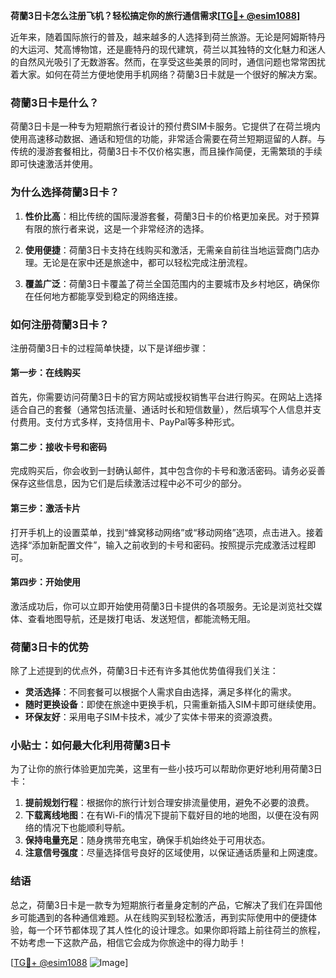 **荷蘭3日卡怎么注册飞机？轻松搞定你的旅行通信需求[[TG💪+ @esim1088](https://t.me/s/esim1088)]**

近年来，随着国际旅行的普及，越来越多的人选择到荷兰旅游。无论是阿姆斯特丹的大运河、梵高博物馆，还是鹿特丹的现代建筑，荷兰以其独特的文化魅力和迷人的自然风光吸引了无数游客。然而，在享受这些美景的同时，通信问题也常常困扰着大家。如何在荷兰方便地使用手机网络？荷蘭3日卡就是一个很好的解决方案。

### 荷蘭3日卡是什么？

荷蘭3日卡是一种专为短期旅行者设计的预付费SIM卡服务。它提供了在荷兰境内使用高速移动数据、通话和短信的功能，非常适合需要在荷兰短期逗留的人群。与传统的漫游套餐相比，荷蘭3日卡不仅价格实惠，而且操作简便，无需繁琐的手续即可快速激活并使用。

### 为什么选择荷蘭3日卡？

1. **性价比高**：相比传统的国际漫游套餐，荷蘭3日卡的价格更加亲民。对于预算有限的旅行者来说，这是一个非常经济的选择。
   
2. **使用便捷**：荷蘭3日卡支持在线购买和激活，无需亲自前往当地运营商门店办理。无论是在家中还是旅途中，都可以轻松完成注册流程。

3. **覆盖广泛**：荷蘭3日卡覆盖了荷兰全国范围内的主要城市及乡村地区，确保你在任何地方都能享受到稳定的网络连接。

### 如何注册荷蘭3日卡？

注册荷蘭3日卡的过程简单快捷，以下是详细步骤：

#### 第一步：在线购买

首先，你需要访问荷蘭3日卡的官方网站或授权销售平台进行购买。在网站上选择适合自己的套餐（通常包括流量、通话时长和短信数量），然后填写个人信息并支付费用。支付方式多样，支持信用卡、PayPal等多种形式。

#### 第二步：接收卡号和密码

完成购买后，你会收到一封确认邮件，其中包含你的卡号和激活密码。请务必妥善保存这些信息，因为它们是后续激活过程中必不可少的部分。

#### 第三步：激活卡片

打开手机上的设置菜单，找到“蜂窝移动网络”或“移动网络”选项，点击进入。接着选择“添加新配置文件”，输入之前收到的卡号和密码。按照提示完成激活过程即可。

#### 第四步：开始使用

激活成功后，你可以立即开始使用荷蘭3日卡提供的各项服务。无论是浏览社交媒体、查看地图导航，还是拨打电话、发送短信，都能流畅无阻。

### 荷蘭3日卡的优势

除了上述提到的优点外，荷蘭3日卡还有许多其他优势值得我们关注：

- **灵活选择**：不同套餐可以根据个人需求自由选择，满足多样化的需求。
- **随时更换设备**：即使在旅途中更换手机，只需重新插入SIM卡即可继续使用。
- **环保友好**：采用电子SIM卡技术，减少了实体卡带来的资源浪费。

### 小贴士：如何最大化利用荷蘭3日卡

为了让你的旅行体验更加完美，这里有一些小技巧可以帮助你更好地利用荷蘭3日卡：

1. **提前规划行程**：根据你的旅行计划合理安排流量使用，避免不必要的浪费。
2. **下载离线地图**：在有Wi-Fi的情况下提前下载好目的地的地图，以便在没有网络的情况下也能顺利导航。
3. **保持电量充足**：随身携带充电宝，确保手机始终处于可用状态。
4. **注意信号强度**：尽量选择信号良好的区域使用，以保证通话质量和上网速度。

### 结语

总之，荷蘭3日卡是一款专为短期旅行者量身定制的产品，它解决了我们在异国他乡可能遇到的各种通信难题。从在线购买到轻松激活，再到实际使用中的便捷体验，每一个环节都体现了其人性化的设计理念。如果你即将踏上前往荷兰的旅程，不妨考虑一下这款产品，相信它会成为你旅途中的得力助手！

[[TG💪+ @esim1088](https://t.me/s/esim1088) ![Image](https://i.postimg.cc/4NQfJmqS/Snipaste-2025-05-13-00-14-12.png)]